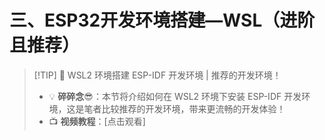 # 三、ESP32开发环境搭建—WSL（进阶且推荐）


> [!TIP] 🚀 WSL2 环境搭建 ESP-IDF 开发环境 | 推荐的开发环境！  
> - 💡 **碎碎念**😎：本节将介绍如何在 WSL2 环境下安装 ESP-IDF 开发环境，这是笔者比较推荐的开发环境，带来更流畅的开发体验！  
> - 📺 **视频教程**：[点击观看]